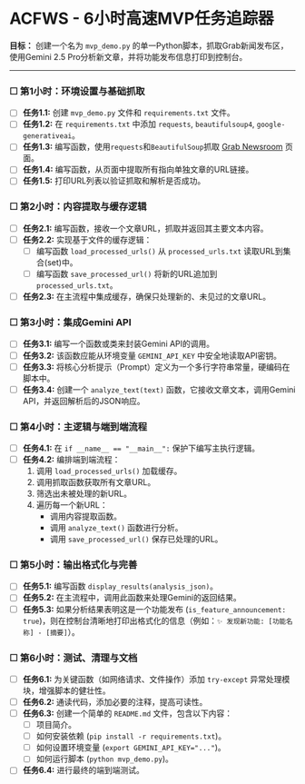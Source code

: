 # ACFWS - 6小时高速MVP任务追踪器

**目标：** 创建一个名为 `mvp_demo.py` 的单一Python脚本，抓取Grab新闻发布区，使用Gemini 2.5 Pro分析新文章，并将功能发布信息打印到控制台。

---

### ☐ **第1小时：环境设置与基础抓取**
- [ ] **任务1.1:** 创建 `mvp_demo.py` 文件和 `requirements.txt` 文件。
- [ ] **任务1.2:** 在 `requirements.txt` 中添加 `requests`, `beautifulsoup4`, `google-generativeai`。
- [ ] **任务1.3:** 编写函数，使用`requests`和`BeautifulSoup`抓取 [Grab Newsroom](https://www.grab.com/sg/newsroom/) 页面。
- [ ] **任务1.4:** 编写函数，从页面中提取所有指向单独文章的URL链接。
- [ ] **任务1.5:** 打印URL列表以验证抓取和解析是否成功。

### ☐ **第2小时：内容提取与缓存逻辑**
- [ ] **任务2.1:** 编写函数，接收一个文章URL，抓取并返回其主要文本内容。
- [ ] **任务2.2:** 实现基于文件的缓存逻辑：
    - [ ] 编写函数 `load_processed_urls()` 从 `processed_urls.txt` 读取URL到集合(set)中。
    - [ ] 编写函数 `save_processed_url()` 将新的URL追加到 `processed_urls.txt`。
- [ ] **任务2.3:** 在主流程中集成缓存，确保只处理新的、未见过的文章URL。

### ☐ **第3小时：集成Gemini API**
- [ ] **任务3.1:** 编写一个函数或类来封装Gemini API的调用。
- [ ] **任务3.2:** 该函数应能从环境变量 `GEMINI_API_KEY` 中安全地读取API密钥。
- [ ] **任务3.3:** 将核心分析提示（Prompt）定义为一个多行字符串常量，硬编码在脚本中。
- [ ] **任务3.4:** 创建一个 `analyze_text(text)` 函数，它接收文章文本，调用Gemini API，并返回解析后的JSON响应。

### ☐ **第4小时：主逻辑与端到端流程**
- [ ] **任务4.1:** 在 `if __name__ == "__main__":` 保护下编写主执行逻辑。
- [ ] **任务4.2:** 编排端到端流程：
    1.  调用 `load_processed_urls()` 加载缓存。
    2.  调用抓取函数获取所有文章URL。
    3.  筛选出未被处理的新URL。
    4.  遍历每一个新URL：
        - 调用内容提取函数。
        - 调用 `analyze_text()` 函数进行分析。
        - 调用 `save_processed_url()` 保存已处理的URL。

### ☐ **第5小时：输出格式化与完善**
- [ ] **任务5.1:** 编写函数 `display_results(analysis_json)`。
- [ ] **任务5.2:** 在主流程中，调用此函数来处理Gemini的返回结果。
- [ ] **任务5.3:** 如果分析结果表明这是一个功能发布 (`is_feature_announcement: true`)，则在控制台清晰地打印出格式化的信息（例如：`✨ 发现新功能: [功能名称] - [摘要]`）。

### ☐ **第6小时：测试、清理与文档**
- [ ] **任务6.1:** 为关键函数（如网络请求、文件操作）添加 `try-except` 异常处理模块，增强脚本的健壮性。
- [ ] **任务6.2:** 通读代码，添加必要的注释，提高可读性。
- [ ] **任务6.3:** 创建一个简单的 `README.md` 文件，包含以下内容：
    - [ ] 项目简介。
    - [ ] 如何安装依赖 (`pip install -r requirements.txt`)。
    - [ ] 如何设置环境变量 (`export GEMINI_API_KEY="..."`)。
    - [ ] 如何运行脚本 (`python mvp_demo.py`)。
- [ ] **任务6.4:** 进行最终的端到端测试。 